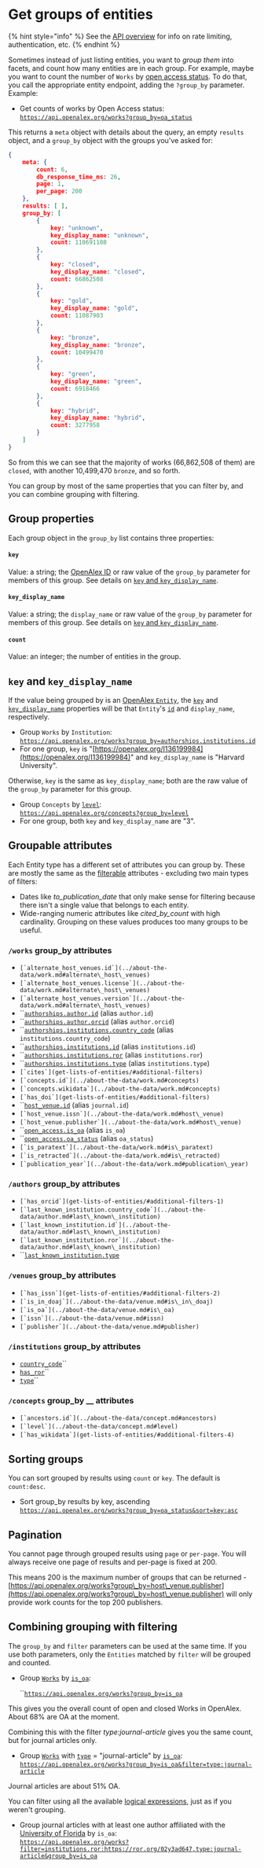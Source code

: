 # Get groups of entities

{% hint style="info" %}
See the [API overview](./) for info on rate limiting, authentication, etc.
{% endhint %}

Sometimes instead of just listing entities, you want to _group them_ into facets, and count how many entities are in each group. For example, maybe you want to count the number of `Works` by [open access status](../about-the-data/work.md#oa\_status). To do that, you call the appropriate entity endpoint, adding the `?group_by` parameter. Example:

* Get counts of works by Open Access status:\
  [`https://api.openalex.org/works?group_by=oa_status`](https://api.openalex.org/works?group\_by=oa\_status)

This returns a `meta` object with details about the query, an empty `results` object, and a `group_by` object with the groups you've asked for:

```json
{
    meta: {
        count: 6,
        db_response_time_ms: 26,
        page: 1,
        per_page: 200
    },
    results: [ ],
    group_by: [
        {
            key: "unknown",
            key_display_name: "unknown",
            count: 110691108
        },
        {
            key: "closed",
            key_display_name: "closed",
            count: 66862508
        },
        {
            key: "gold",
            key_display_name: "gold",
            count: 11087903
        },
        {
            key: "bronze",
            key_display_name: "bronze",
            count: 10499470
        },
        {
            key: "green",
            key_display_name: "green",
            count: 6918466
        },
        {
            key: "hybrid",
            key_display_name: "hybrid",
            count: 3277958
        }
    ]
}
```

So from this we can see that the majority of works (66,862,508 of them) are `closed`, with another 10,499,470 `bronze`, and so forth. &#x20;

You can group by most of the same properties that you can filter by, and you can combine grouping with filtering.&#x20;

## Group properties

Each group object in the `group_by` list contains three properties:

#### `key`

Value: a string; the [OpenAlex ID](../about-the-data/#the-openalex-id) or raw value of the `group_by` parameter for members of this group. See details on [`key` and `key_display_name`](get-groups-of-entities.md#key-and-key\_display\_name).

#### `key_display_name`

Value: a string; the `display_name` or raw value of the `group_by` parameter for members of this group. See details on [`key` and `key_display_name`](get-groups-of-entities.md#key-and-key\_display\_name).

#### `count`

Value: an integer; the number of entities in the group.&#x20;

## `key` and `key_display_name`

If the value being grouped by is an [OpenAlex `Entity`](../about-the-data/), the [`key`](get-groups-of-entities.md#key) and [`key_display_name`](get-groups-of-entities.md#key\_display\_name) properties will be that `Entity`'s [`id`](../about-the-data/#the-openalex-id) and `display_name`, respectively.

* Group `Works` by `Institution`:\
  [`https://api.openalex.org/works?group_by=authorships.institutions.id`](https://api.openalex.org/works?group\_by=authorships.institutions.id)
* For one group, `key` is "[https://openalex.org/I136199984](https://openalex.org/I136199984)" and `key_display_name` is "Harvard University".

Otherwise, `key` is the same as `key_display_name`; both are the raw value of the `group_by` parameter for this group.

* Group `Concepts` by [`level`](../about-the-data/concept.md#level):\
  [`https://api.openalex.org/concepts?group_by=level`](https://api.openalex.org/concepts?group\_by=level)
* For one group, both `key` and `key_display_name` are "3".

## Groupable attributes

Each Entity type has a different set of attributes you can group by. These are mostly the same as the [filterable](get-lists-of-entities/#filter) attributes - excluding two main types of filters:

* Dates like _to\_publication\_date_ that only make sense for filtering because there isn't a single value that belongs to each entity.
* Wide-ranging numeric attributes like _cited\_by\_count_ with high cardinality. Grouping on these values produces too many groups to be useful.

### `/works` group\_by attributes

* ``[`alternate_host_venues.id`](../about-the-data/work.md#alternate\_host\_venues)``
* ``[`alternate_host_venues.license`](../about-the-data/work.md#alternate\_host\_venues)``
* ``[`alternate_host_venues.version`](../about-the-data/work.md#alternate\_host\_venues)``
* ``[`authorships.author.id`](../about-the-data/work.md#authorships) (alias `author.id`)
* ``[`authorships.author.orcid`](../about-the-data/work.md#authorships) (alias `author.orcid`)
* ``[`authorships.institutions.country_code`](../about-the-data/work.md#authorships) (alias `institutions.country_code`)
* ``[`authorships.institutions.id`](../about-the-data/work.md#authorships) (alias `institutions.id`)
* ``[`authorships.institutions.ror`](../about-the-data/work.md#authorships) (alias `institutions.ror`)
* ``[`authorships.institutions.type`](../about-the-data/work.md#authorships) (alias `institutions.type`)
* ``[`cites`](get-lists-of-entities/#additional-filters)``
* ``[`concepts.id`](../about-the-data/work.md#concepts)``
* ``[`concepts.wikidata`](../about-the-data/work.md#concepts)``
* ``[`has_doi`](get-lists-of-entities/#additional-filters)``
* ``[`host_venue.id`](../about-the-data/work.md#host\_venue) (alias `journal.id`)
* ``[`host_venue.issn`](../about-the-data/work.md#host\_venue)``
* ``[`host_venue.publisher`](../about-the-data/work.md#host\_venue)``
* ``[`open_access.is_oa`](../about-the-data/work.md#open\_access) (alias `is_oa`)
* ``[`open_access.oa_status`](../about-the-data/work.md#open\_access) (alias `oa_status`)
* ``[`is_paratext`](../about-the-data/work.md#is\_paratext)``
* ``[`is_retracted`](../about-the-data/work.md#is\_retracted)``
* ``[`publication_year`](../about-the-data/work.md#publication\_year)``

### `/authors` group\_by attributes

* ``[`has_orcid`](get-lists-of-entities/#additional-filters-1)``
* ``[`last_known_institution.country_code`](../about-the-data/author.md#last\_known\_institution)``
* ``[`last_known_institution.id`](../about-the-data/author.md#last\_known\_institution)``
* ``[`last_known_institution.ror`](../about-the-data/author.md#last\_known\_institution)``
* ``[`last_known_institution.type`](../about-the-data/author.md#last\_known\_institution)

### `/venues` group\_by attributes

* ``[`has_issn`](get-lists-of-entities/#additional-filters-2)``
* ``[`is_in_doaj`](../about-the-data/venue.md#is\_in\_doaj)``
* ``[`is_oa`](../about-the-data/venue.md#is\_oa)``
* ``[`issn`](../about-the-data/venue.md#issn)``
* ``[`publisher`](../about-the-data/venue.md#publisher)``

### `/institutions` group\_by attributes

* [`country_code`](../about-the-data/institution.md#type)``
* [`has_ror`](get-lists-of-entities/#additional-filters-3)``
* [`type`](../about-the-data/institution.md#type)``

### `/concepts` group\_by __ attributes

* ``[`ancestors.id`](../about-the-data/concept.md#ancestors)``
* ``[`level`](../about-the-data/concept.md#level)``
* ``[`has_wikidata`](get-lists-of-entities/#additional-filters-4)``

## Sorting groups

You can sort grouped by results using `count` or `key`. The default is `count:desc`.

* Sort group\_by results by key, ascending\
  [`https://api.openalex.org/works?group_by=oa_status&sort=key:asc`](https://api.openalex.org/works?group\_by=oa\_status\&sort=key:asc)

## Pagination

You cannot page through grouped results using `page` or `per-page`. You will always receive one page of results and per-page is fixed at 200.

This means 200 is the maximum number of groups that can be returned - [https://api.openalex.org/works?group\_by=host\_venue.publisher](https://api.openalex.org/works?group\_by=host\_venue.publisher) will only provide work counts for the top 200 publishers.

## Combining grouping with filtering

The `group_by` and `filter` parameters can be used at the same time. If you use both parameters, only the `Entities` matched by `filter` will be grouped and counted.

*   Group [`Works`](../about-the-data/work.md) by [`is_oa`](../about-the-data/work.md#is\_oa):

    ``[`https://api.openalex.org/works?group_by=is_oa`](https://api.openalex.org/works?group\_by=is\_oa)&#x20;

This gives you the overall count of open and closed Works in OpenAlex. About 68% are OA at the moment.

Combining this with the filter _type:journal-article_ gives you the same count, but for journal articles only.

* Group [`Works`](../about-the-data/work.md) with [`type`](../about-the-data/work.md#type) = "journal-article" by [`is_oa`](../about-the-data/work.md#is\_oa):\
  [`https://api.openalex.org/works?group_by=is_oa&filter=type:journal-article`](https://api.openalex.org/works?group\_by=is\_oa\&filter=type:journal-article)

Journal articles are about 51% OA.

You can filter using all the available [logical expressions](get-lists-of-entities/filter-entity-lists.md#logical-expressions), just as if you weren't grouping.

* Group journal articles with at least one author affiliated with the [University of Florida](https://ror.org/02y3ad647) by `is_oa`:\
  [`https://api.openalex.org/works?filter=institutions.ror:https://ror.org/02y3ad647,type:journal-article&group_by=is_oa`](https://api.openalex.org/works?filter=institutions.ror:https://ror.org/02y3ad647,type:journal-article\&group\_by=is\_oa)



